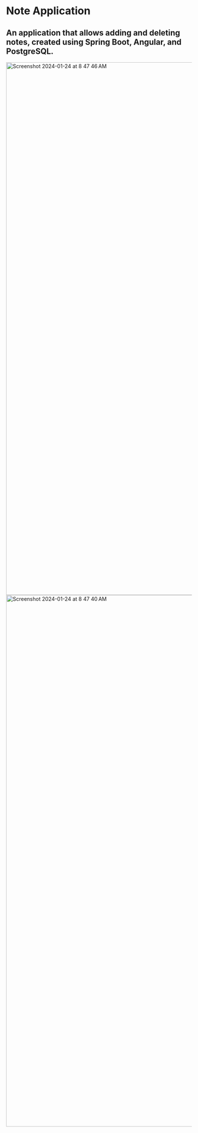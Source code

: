 # Note Application


## An application that allows adding and deleting notes, created using Spring Boot, Angular, and PostgreSQL.


<img width="1440" alt="Screenshot 2024-01-24 at 8 47 46 AM" src="https://github.com/diazms04/NoteAPP/assets/92173560/5f261fba-f41e-4b53-89b7-27a1ea208ea0">


<img width="1437" alt="Screenshot 2024-01-24 at 8 47 40 AM" src="https://github.com/diazms04/NoteAPP/assets/92173560/48fbd97b-0044-4fd4-a315-f8cc09249f84">
